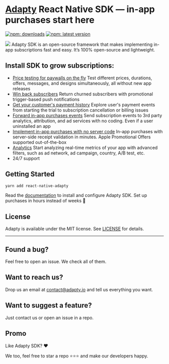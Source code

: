 # [Adapty](https://adapty.io) React Native SDK — in-app purchases start here
  <a href="https://www.npmjs.com/package/react-native-adapty"><img src="https://img.shields.io/npm/dt/react-native-adapty?style=flat&labelColor=6322ee&color=7E41FF&logo=yarn" alt="npm:  downloads" /></a>
  <a href="https://www.npmjs.com/package/react-native-adapty"><img src="https://img.shields.io/npm/v/react-native-adapty?style=flat&labelColor=6322ee&color=7E41FF&logo=npm" alt="npm: latest version" /></a>
  
<img src="https://github.com/adaptyteam/AdaptySDK-iOS/blob/master/adapty-schema.png">
Adapty SDK is an open-source framework that makes implementing in-app subscriptions fast and easy. It’s 100% open-source and lightweight.

## Install SDK to grow subscriptions:
- [Price testing for paywalls on the fly](https://docs.adapty.io/purchase-infrastructure/ab-tests)
Test different prices, durations, offers, messages, and designs simultaneously, all without new app releases
- [Win back subscribers](https://docs.adapty.io/profiles-and-promo-campaigns/promo-campaigns)
Return churned subscribers with promotional trigger-based push notifications
- [Get your customer's payment history](https://docs.adapty.io/profiles-and-promo-campaigns/profiles)
Explore user's payment events from starting the trial to subscription cancellation or billing issues
- [Forward in-app purchases events](https://docs.adapty.io/analytics/integrations)
Send subscription events to 3rd party analytics, attribution, and ad services with no coding. Even if a user uninstalled an app
- [Implement in-app purchases with no server code](https://docs.adapty.io/sdk/integrating-adapty-sdk)
In-app purchases with server-side receipt validation in minutes. Apple Promotional Offers supported out-of-the-box
- [Analytics](https://docs.adapty.io/analytics/basic-analytics)
Start analyzing real-time metrics of your app with advanced filters, such as ad network, ad campaign, country, A/B test, etc.
- 24/7 support

## Getting Started

```sh
yarn add react-native-adapty
```

Read the [documentation](https://docs.adapty.io/sdk/integrating-adapty-sdk/rn-sdk-intro) to install and configure Adapty SDK. Set up purchases in hours instead of weeks :rocket:

## License
Adapty is available under the MIT license. See [LICENSE](https://github.com/adaptyteam/AdaptySDK-React-Native/blob/master/LICENSE) for details.

---

## Found a bug?

Feel free to open an issue. We check all of them.

## Want to reach us?

Drop us an email at contact@adapty.io and tell us everything you want.

## Want to suggest a feature?

Just contact us or open an issue in a repo.

## Promo

Like Adapty SDK? ❤️

We too, feel free to star a repo ⭐️⭐️⭐️ and make our developers happy.
